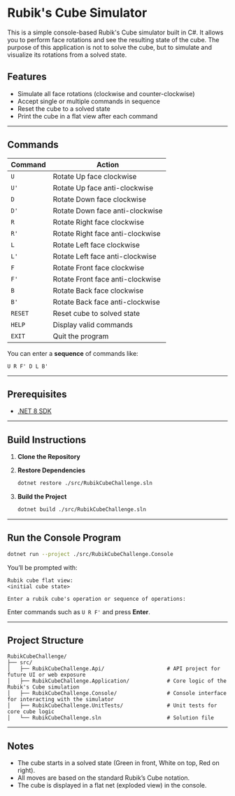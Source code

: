# Rubik's Cube Simulator

This is a simple console-based Rubik's Cube simulator built in C#. It allows you to perform face rotations and see the resulting state of the cube. The purpose of this application is not to solve the cube, but to simulate and visualize its rotations from a solved state.

## Features

- Simulate all face rotations (clockwise and counter-clockwise)
- Accept single or multiple commands in sequence
- Reset the cube to a solved state
- Print the cube in a flat view after each command

---

## Commands

| Command | Action                           |
| ------- | -------------------------------- |
| `U`     | Rotate Up face clockwise         |
| `U'`    | Rotate Up face anti-clockwise    |
| `D`     | Rotate Down face clockwise       |
| `D'`    | Rotate Down face anti-clockwise  |
| `R`     | Rotate Right face clockwise      |
| `R'`    | Rotate Right face anti-clockwise |
| `L`     | Rotate Left face clockwise       |
| `L'`    | Rotate Left face anti-clockwise  |
| `F`     | Rotate Front face clockwise      |
| `F'`    | Rotate Front face anti-clockwise |
| `B`     | Rotate Back face clockwise       |
| `B'`    | Rotate Back face anti-clockwise  |
| `RESET` | Reset cube to solved state       |
| `HELP`  | Display valid commands           |
| `EXIT`  | Quit the program                 |

You can enter a **sequence** of commands like:

```
U R F' D L B'
```

---

## Prerequisites

- [.NET 8 SDK](https://dotnet.microsoft.com/en-us/download)

---

## Build Instructions

1. **Clone the Repository**

2. **Restore Dependencies**

   ```bash
   dotnet restore ./src/RubikCubeChallenge.sln
   ```

3. **Build the Project**

   ```bash
   dotnet build ./src/RubikCubeChallenge.sln
   ```

---

## Run the Console Program

```bash
dotnet run --project ./src/RubikCubeChallenge.Console
```

You’ll be prompted with:

```plaintext
Rubik cube flat view:
<initial cube state>

Enter a rubik cube's operation or sequence of operations:
```

Enter commands such as `U R F'` and press **Enter**.

---

## Project Structure

```
RubikCubeChallenge/
├── src/
│   ├── RubikCubeChallenge.Api/                    # API project for future UI or web exposure
│   ├── RubikCubeChallenge.Application/            # Core logic of the Rubik's Cube simulation
│   ├── RubikCubeChallenge.Console/                # Console interface for interacting with the simulator
│   ├── RubikCubeChallenge.UnitTests/              # Unit tests for core cube logic
│   └── RubikCubeChallenge.sln                     # Solution file
```

---

## Notes

- The cube starts in a solved state (Green in front, White on top, Red on right).
- All moves are based on the standard Rubik’s Cube notation.
- The cube is displayed in a flat net (exploded view) in the console.
